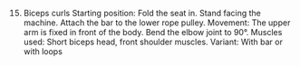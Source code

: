 15. Biceps curls
Starting position: Fold the seat in. Stand facing the machine. Attach the bar to the
lower rope pulley.
Movement: The upper arm is fixed in front of the body. Bend the elbow joint to 90°.
Muscles used: Short biceps head, front shoulder muscles.
Variant: With bar or with loops